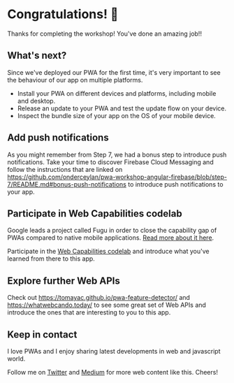 # Congratulations! 🎉

Thanks for completing the workshop! You've done an amazing job!!

## What's next?

Since we've deployed our PWA for the first time, it's very important to see the behaviour of our app on multiple platforms.

* Install your PWA on different devices and platforms, including mobile and desktop.
* Release an update to your PWA and test the update flow on your device.
* Inspect the bundle size of your app on the OS of your mobile device.

## Add push notifications

As you might remember from Step 7, we had a bonus step to introduce push notifications. Take your time to discover Firebase Cloud Messaging and follow the instructions that are linked on https://github.com/onderceylan/pwa-workshop-angular-firebase/blob/step-7/README.md#bonus-push-notifications to introduce push notifications to your app. 

## Participate in Web Capabilities codelab

Google leads a project called Fugu in order to close the capability gap of PWAs compared to native mobile applications. [Read more about it here](https://developers.google.com/web/updates/capabilities).

Participate in the [Web Capabilities codelab](https://codelabs.developers.google.com/codelabs/web-capabilities/) and introduce what you've learned from there to this app.

## Explore further Web APIs

Check out https://tomayac.github.io/pwa-feature-detector/ and https://whatwebcando.today/ to see some great set of Web APIs and introduce the ones that are interesting to you to this app.

## Keep in contact

I love PWAs and I enjoy sharing latest developments in web and javascript world. 

Follow me on [Twitter](https://twitter.com/onderceylan) and [Medium](https://medium.com/@onderceylan) for more web content like this. Cheers!
